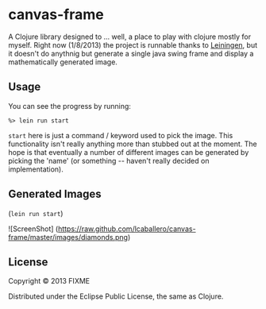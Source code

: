 # canvas-frame

A Clojure library designed to ... well, a place to play with clojure
mostly for myself.  Right now (1/8/2013) the project is runnable
thanks to [Leiningen][Leiningen], but it doesn't do anythnig but 
generate a single java swing frame and display a mathematically
generated image.

## Usage

You can see the progress by running:

```
%> lein run start
```

`start` here is just a command / keyword used to pick the image.  This
functionality isn't really anything more than stubbed out at the moment.
The hope is that eventually a number of different images can be generated
by picking the 'name' (or something -- haven't really decided on
implementation).

## Generated Images

(`lein run start`)

![ScreenShot] (https://raw.github.com/lcaballero/canvas-frame/master/images/diamonds.png)

## License

Copyright © 2013 FIXME

Distributed under the Eclipse Public License, the same as Clojure.

[Leiningen]: https://github.com/technomancy/leiningen "Source Location for Leiningen - Clojure version of Ruby Gem and Bundler"

